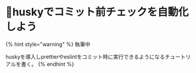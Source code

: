 # 🚧huskyでコミット前チェックを自動化しよう

{% hint style="warning" %}
執筆中

huskyを導入しprettierやeslintをコミット時に実行できるようになるチュートリアルを書く。
{% endhint %}

